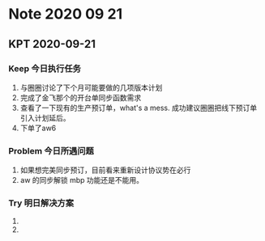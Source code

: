 # Note 2020 09 21

## KPT 2020-09-21

### Keep 今日执行任务
1. 与圈圈讨论了下个月可能要做的几项版本计划
2. 完成了金飞那个的开台单同步函数需求
3. 查看了一下现有的生产预订单，what's a mess. 成功建议圈圈把线下预订单引入计划延后。
4. 下单了aw6

### Problem 今日所遇问题
1. 如果想完美同步预订，目前看来重新设计协议势在必行
2.  aw 的同步解锁 mbp 功能还是不能用。

### Try 明日解决方案
1. 
2. 